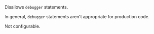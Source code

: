 Disallows `debugger` statements.

In general, `debugger` statements aren't appropriate for production code.

Not configurable.